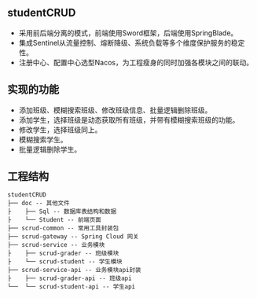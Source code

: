 ## studentCRUD
* 采用前后端分离的模式，前端使用Sword框架，后端使用SpringBlade。
* 集成Sentinel从流量控制、熔断降级、系统负载等多个维度保护服务的稳定性。
* 注册中心、配置中心选型Nacos，为工程瘦身的同时加强各模块之间的联动。
## 实现的功能
* 添加班级、模糊搜索班级、修改班级信息、批量逻辑删除班级。
* 添加学生，选择班级是动态获取所有班级，并带有模糊搜索班级的功能。
* 修改学生，选择班级同上。
* 模糊搜索学生。
* 批量逻辑删除学生。
## 工程结构
```
studentCRUD
├── doc -- 其他文件
├    ├── Sql -- 数据库表结构和数据
├    └── Student -- 前端页面
├── scrud-common -- 常用工具封装包
├── scrud-gateway -- Spring Cloud 网关
├── scrud-service -- 业务模块
├    ├── scrud-grader -- 班级模块 
├    └── scrud-student -- 学生模块 
├── scrud-service-api -- 业务模块api封装
├    ├── scrud-grader-api -- 班级api 
└──  └── scrud-student-api -- 学生api 
```